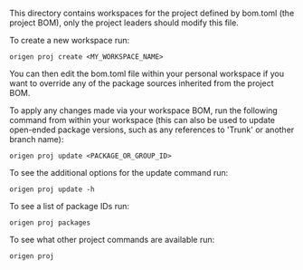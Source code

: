 This directory contains workspaces for the project defined by bom.toml (the project
BOM), only the project leaders should modify this file.

To create a new workspace run:

~~~
origen proj create <MY_WORKSPACE_NAME>
~~~

You can then edit the bom.toml file within your personal workspace if you want to
override any of the package sources inherited from the project BOM.

To apply any changes made via your workspace BOM, run the following command from
within your workspace (this can also be used to update open-ended package versions,
such as any references to 'Trunk' or another branch name):

~~~
origen proj update <PACKAGE_OR_GROUP_ID>
~~~

To see the additional options for the update command run:

~~~
origen proj update -h
~~~

To see a list of package IDs run:

~~~
origen proj packages
~~~

To see what other project commands are available run:

~~~
origen proj
~~~

